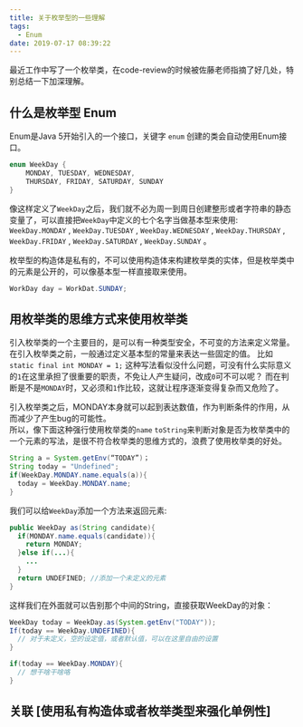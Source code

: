 ```yaml
---
title: 关于枚举型的一些理解
tags:
  - Enum
date: 2019-07-17 08:39:22
---
```



最近工作中写了一个枚举类，在code-review的时候被佐藤老师指摘了好几处，特别总结一下加深理解。
  
## 什么是枚举型 Enum

Enum是Java 5开始引入的一个接口，关键字 `enum` 创建的类会自动使用Enum接口。  

```Java
enum WeekDay {
    MONDAY, TUESDAY, WEDNESDAY,
    THURSDAY, FRIDAY, SATURDAY, SUNDAY
}
```

像这样定义了`WeekDay`之后，我们就不必为周一到周日创建整形或者字符串的静态变量了，可以直接把`WeekDay`中定义的七个名字当做基本型来使用: `WeekDay.MONDAY` , `WeekDay.TUESDAY` , `WeekDay.WEDNESDAY` ,  `WeekDay.THURSDAY` ,  `WeekDay.FRIDAY` ,  `WeekDay.SATURDAY` ,  `WeekDay.SUNDAY` 。 

枚举型的构造体是私有的，不可以使用构造体来构建枚举类的实体，但是枚举类中的元素是公开的，可以像基本型一样直接取来使用。
```Java
WorkDay day = WorkDat.SUNDAY; 
```

## 用枚举类的思维方式来使用枚举类
引入枚举类的一个主要目的，是可以有一种类型安全，不可变的方法来定义常量。在引入枚举类之前，一般通过定义基本型的常量来表达一些固定的值。
比如` static final int MONDAY = 1;` 这种写法看似没什么问题，可没有什么实际意义的`1`在这里承担了很重要的职责，不免让人产生疑问，改成`0`可不可以呢？
而在判断是不是`MONDAY`时，又必须和`1`作比较，这就让程序逐渐变得复杂而又危险了。

引入枚举类之后，MONDAY本身就可以起到表达数值，作为判断条件的作用，从而减少了产生bug的可能性。  
所以，像下面这种强行使用枚举类的`name` `toString`来判断对象是否为枚举类中的一个元素的写法，是很不符合枚举类的思维方式的，浪费了使用枚举类的好处。
```Java
String a = System.getEnv(“TODAY”)；
String today = "Undefined";
if(WeekDay.MONDAY.name.equals(a)){
  today = WeekDay.MONDAY.name;
} 
```

我们可以给`WeekDay`添加一个方法来返回元素:
```Java
public WeekDay as(String candidate){
  if(MONDAY.name.equals(candidate)){
    return MONDAY;
  }else if(...){
    ...
  }
  return UNDEFINED; //添加一个未定义的元素
}
```

这样我们在外面就可以告别那个中间的String，直接获取WeekDay的对象：
```Java
WeekDay today = WeekDay.as(System.getEnv("TODAY"));
If(today == WeekDay.UNDEFINED){
  // 对于未定义，空的设定值，或者默认值，可以在这里自由的设置
}

if(today == WeekDay.MONDAY){
  // 想干啥干啥咯
}
```

## 关联 [使用私有构造体或者枚举类型来强化单例性]
